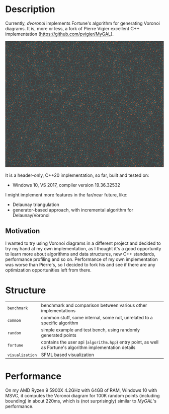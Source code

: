 # Description
Currently, *dvoronoi* implements Fortune's algorithm for generating Voronoi diagrams. It is, more or less, a fork of Pierre Vigier excellent C++ implementation (https://github.com/pvigier/MyGAL).

![dvoronoi example](./images/dvoronoi_20230712_01.png)

It is a header-only, C++20 implementation, so far, built and tested on:
- Windows 10, VS 2017, compiler version 19.36.32532

I might implement more features in the far/near future, like:
- Delaunay triangulation
- generator-based approach, with incremental algorithm for Delaunay/Voronoi

## Motivation
I wanted to try using Voronoi diagrams in a different project and decided to try my hand at my own implementation, as I thought it's a good opportunity to learn more about algorithms and data structures, new C++ standards, performance profiling and so on.
Performance of my own implementation was worse than Pierre's, so I decided to fork his and see if there are any optimization opportunities left from there.

# Structure

|                 |                                                                                                            |
|-----------------|------------------------------------------------------------------------------------------------------------|
| `benchmark`     | benchmark and comparison between various other implementations                                             |
| `common`        | common stuff, some internal, some not, unrelated to a specific algorithm                                   |
| `random`        | simple example and test bench, using randomly generated points                                             |
| `fortune`       | contains the user api (`algorithm.hpp`) entry point, as well as Fortune's algorithm implementation details |
| `visualization` | SFML based visualization                                                                                   |
 
# Performance
On my AMD Ryzen 9 5900X 4.2GHz with 64GB of RAM, Windows 10 with MSVC, it computes the Voronoi diagram for 100K random points (including bounding) in about 220ms, which is (not surprisingly) similar to *MyGAL*'s performance.

